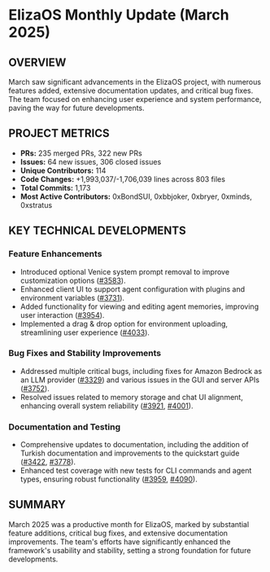 # ElizaOS Monthly Update (March 2025)

## OVERVIEW

March saw significant advancements in the ElizaOS project, with numerous features added, extensive documentation updates, and critical bug fixes. The team focused on enhancing user experience and system performance, paving the way for future developments.

## PROJECT METRICS

- **PRs:** 235 merged PRs, 322 new PRs
- **Issues:** 64 new issues, 306 closed issues
- **Unique Contributors:** 114
- **Code Changes:** +1,993,037/-1,706,039 lines across 803 files
- **Total Commits:** 1,173
- **Most Active Contributors:** 0xBondSUI, 0xbbjoker, 0xbryer, 0xminds, 0xstratus

## KEY TECHNICAL DEVELOPMENTS

### Feature Enhancements

- Introduced optional Venice system prompt removal to improve customization options ([#3583](https://github.com/elizaos/eliza/pull/3583)).
- Enhanced client UI to support agent configuration with plugins and environment variables ([#3731](https://github.com/elizaos/eliza/pull/3731)).
- Added functionality for viewing and editing agent memories, improving user interaction ([#3954](https://github.com/elizaos/eliza/pull/3954)).
- Implemented a drag & drop option for environment uploading, streamlining user experience ([#4033](https://github.com/elizaos/eliza/pull/4033)).

### Bug Fixes and Stability Improvements

- Addressed multiple critical bugs, including fixes for Amazon Bedrock as an LLM provider ([#3329](https://github.com/elizaos/eliza/pull/3329)) and various issues in the GUI and server APIs ([#3752](https://github.com/elizaos/eliza/pull/3752)).
- Resolved issues related to memory storage and chat UI alignment, enhancing overall system reliability ([#3921](https://github.com/elizaos/eliza/pull/3921), [#4001](https://github.com/elizaos/eliza/pull/4001)).

### Documentation and Testing

- Comprehensive updates to documentation, including the addition of Turkish documentation and improvements to the quickstart guide ([#3422](https://github.com/elizaos/eliza/pull/3422), [#3778](https://github.com/elizaos/eliza/pull/3778)).
- Enhanced test coverage with new tests for CLI commands and agent types, ensuring robust functionality ([#3959](https://github.com/elizaos/eliza/pull/3959), [#4090](https://github.com/elizaos/eliza/pull/4090)).

## SUMMARY

March 2025 was a productive month for ElizaOS, marked by substantial feature additions, critical bug fixes, and extensive documentation improvements. The team's efforts have significantly enhanced the framework's usability and stability, setting a strong foundation for future developments.
